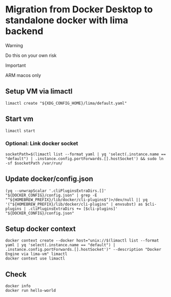 # Migration from Docker Desktop to standalone docker with lima backend

> [!WARNING]
> Do this on your own risk

> [!IMPORTANT]
> ARM macos only

## Setup VM via limactl

```shell
limactl create "${XDG_CONFIG_HOME}/lima/default.yaml"
```

## Start vm
```shell
limactl start
```

### Optional: Link docker socket

```shell
socketPath=$(limactl list --format yaml | yq 'select(.instance.name == "default") | .instance.config.portForwards.[].hostSocket') && sudo ln -sf $socketPath /var/run/
```

## Update docker/config.json

```shell
(yq --unwrapScalar '.cliPluginsExtraDirs.[]' "${DOCKER_CONFIG}/config.json" | grep -E "^${HOMEBREW_PREFIX}/lib/docker/cli-plugins$")>/dev/null || yq '("${HOMEBREW_PREFIX}/lib/docker/cli-plugins" | envsubst) as $cli-plugins | .cliPluginsExtraDirs += [$cli-plugins]' "${DOCKER_CONFIG}/config.json"
```

## Setup docker context


```shell
docker context create --docker host="unix://$(limactl list --format yaml | yq 'select(.instance.name == "default") | .instance.config.portForwards.[].hostSocket')" --description "Docker Engine via lima-vm" limactl
docker context use limactl
```

## Check

```shell
docker info
docker run hello-world
```
